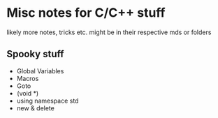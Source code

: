 # Misc notes for C/C++ stuff

likely more notes, tricks etc. might be in their respective mds or folders

## Spooky stuff

- Global Variables
- Macros
- Goto
- (void *)
- using namespace std
- new & delete
